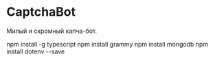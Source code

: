# CaptchaBot
 Милый и скромный капча-бот.

 npm install -g typescript
 npm install grammy
 npm install mongodb
 npm install dotenv --save